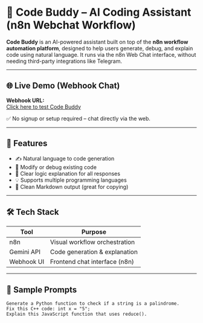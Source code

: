 # 🤖 Code Buddy – AI Coding Assistant (n8n Webchat Workflow)

**Code Buddy** is an AI-powered assistant built on top of the **n8n workflow automation platform**, designed to help users generate, debug, and explain code using natural language. It runs via the n8n Web Chat interface, without needing third-party integrations like Telegram.

---

## 🌐 Live Demo (Webhook Chat)

**Webhook URL:**  
[Click here to test Code Buddy](https://saikat8918.app.n8n.cloud/webhook/2afe061d-42c0-49d5-8495-9fc1d6a51c7f/chat)

✅ No signup or setup required – chat directly via the web.

---

## 🧠 Features

- ✍️ Natural language to code generation
- 🔄 Modify or debug existing code
- 🧩 Clear logic explanation for all responses
- 💡 Supports multiple programming languages
- 🧼 Clean Markdown output (great for copying)

---

## 🛠 Tech Stack

| Tool       | Purpose                           |
|------------|-----------------------------------|
| n8n        | Visual workflow orchestration     |
| Gemini API | Code generation & explanation     |
| Webhook UI | Frontend chat interface (n8n)     |

---

## 💬 Sample Prompts

```text
Generate a Python function to check if a string is a palindrome.
Fix this C++ code: int x = "5";
Explain this JavaScript function that uses reduce().
